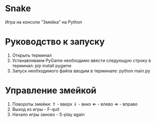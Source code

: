 # Snake
Игра на консоли "Змейка" на Python
# Руководство к запуску
1) Открыть терминал
2) Устанавливаем PyGame необходимо ввести следующую строку в терминал: pip install pygame
3) Запуск необходимого файла вводим в терминале: python main.py
# Управление змейкой
1) Повороты змейки:
⇑ - вверх
⇓ - вниз
⇐ - влево
⇒ - вправо
2) Выход из игры - F-quit
3) Начало игры заново - S-play again
